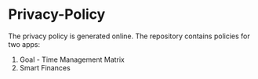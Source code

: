 # Privacy-Policy
The privacy policy is generated online.
The repository contains policies for two apps:
  1. Goal - Time Management Matrix
  2. Smart Finances
